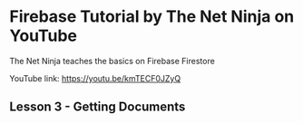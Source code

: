 # Firebase Tutorial by The Net Ninja on YouTube

The Net Ninja teaches the basics on Firebase Firestore

YouTube link: https://youtu.be/kmTECF0JZyQ

## Lesson 3 - Getting Documents